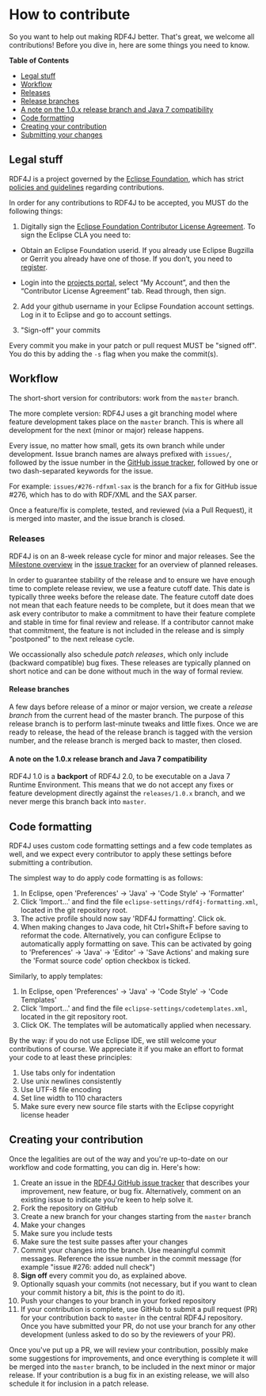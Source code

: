 # How to contribute

So you want to help out making RDF4J better. That's great, we welcome all contributions! 
Before you dive in, here are some things you need to know.

**Table of Contents**  

- [Legal stuff](#legal-stuff)
- [Workflow](#workflow) 
 - [Releases](#releases)
  - [Release branches](#release-branches)
  - [A note on the 1.0.x release branch and Java 7 compatibility](#a-note-on-the-10x-release-branch-and-java-7-compatibility)
- [Code formatting](#code-formatting)
- [Creating your contribution](#creating-your-contribution)
- [Submitting your changes](#submitting-your-changes)
	
## Legal stuff

RDF4J is a project governed by the [Eclipse Foundation](http://www.eclipse.org/), which has strict [policies and guidelines](https://wiki.eclipse.org/Development_Resources#Policies_and_Guidelines) regarding contributions.

In order for any contributions to RDF4J to be accepted, you MUST do the following things:

1. Digitally sign the [Eclipse Foundation Contributor License Agreement](http://www.eclipse.org/legal/CLA.php).
To sign the Eclipse CLA you need to:

  * Obtain an Eclipse Foundation userid. If you already use Eclipse Bugzilla or Gerrit you already have one of those. If you don’t, you need to
[register](https://dev.eclipse.org/site_login/createaccount.php).

  * Login into the [projects portal](https://projects.eclipse.org/), select “My Account”, and then the “Contributor License Agreement” tab. Read through, then sign.

2. Add your github username in your Eclipse Foundation account settings. Log in it to Eclipse and go to account settings.

3. "Sign-off" your commits

Every commit you make in your patch or pull request MUST be "signed off".
You do this by adding the `-s` flag when you make the commit(s).

## Workflow

The short-short version for contributors: work from the `master` branch. 

The more complete version: RDF4J uses a git branching model where feature
development takes place on the `master` branch. This is where all development
for the next (minor or major) release happens.

Every issue, no matter how small, gets its own branch while under development.
Issue branch names are always prefixed with `issues/`, followed by the issue
number in the [GitHub issue tracker](https://github.com/eclipse/rdf4j/issues),
followed by one or two dash-separated keywords for the issue. 

For example: `issues/#276-rdfxml-sax` is the branch for a fix for
GitHub issue #276, which has to do with RDF/XML and the SAX parser.

Once a feature/fix is complete, tested, and reviewed (via a Pull Request), it
is merged into master, and the issue branch is closed.

### Releases

RDF4J is on an 8-week release cycle for minor and major releases. See the [Milestone overview](https://github.com/eclipse/rdf4j/milestones) in the [issue tracker](https://github.com/eclipse/rdf4j/issues) for an overview of planned releases.

In order to guarantee stability of the release and to ensure we have enough
time to complete release review, we use a feature cutoff date. This date is
typically three weeks before the release date. The feature cutoff date does not
mean that each feature needs to be complete, but it does mean that we ask every
contributor to make a commitment to have their feature complete and stable in
time for final review and release. If a contributor cannot make that
commitment, the feature is not included in the release and is simply
"postponed" to the next release cycle.

We occassionally also schedule *patch releases*, which only include (backward
compatible) bug fixes. These releases are typically planned on short notice and
can be done without much in the way of formal review.

#### Release branches

A few days before release of a minor or major version, we create a *release
branch* from the current head of the master branch. The purpose of this release
branch is to perform last-minute tweaks and little fixes. Once we are ready to
release, the head of the release branch is tagged with the version number, and
the release branch is merged back to master, then closed.

#### A note on the 1.0.x release branch and Java 7 compatibility 

RDF4J 1.0 is a **backport** of RDF4J 2.0, to be executable on a Java 7 Runtime Environment. This means that we do not accept any fixes or feature development directly against the `releases/1.0.x` branch, and we never merge this branch back into `master`.

## Code formatting

RDF4J uses custom code formatting settings and a few code templates as well, and we expect every contributor to apply these settings before submitting a contribution.

The simplest way to do apply code formatting is as follows:

1. In Eclipse, open 'Preferences' -> 'Java' -> 'Code Style' -> 'Formatter' 
2. Click 'Import...' and find the file `eclipse-settings/rdf4j-formatting.xml`, located in the git repository root.
3. The active profile should now say 'RDF4J formatting'. Click ok.
4. When making changes to Java code, hit Ctrl+Shift+F before saving to reformat the code. Alternatively, you can configure Eclipse to automatically apply formatting on save. This can be activated by going to 'Preferences' -> 'Java' -> 'Editor' -> 'Save Actions' and making sure the 'Format source code' option checkbox is ticked.

Similarly, to apply templates:

1. In Eclipse, open 'Preferences' -> 'Java' -> 'Code Style' -> 'Code Templates' 
2. Click 'Import...' and find the file `eclipse-settings/codetemplates.xml`, located in the git repository root.
3. Click OK. The templates will be automatically applied when necessary. 

By the way: if you do not use Eclipse IDE, we still welcome your contributions
of course. We appreciate it if you make an effort to format your code to at least these
principles:

1. Use tabs only for indentation
2. Use unix newlines consistently
3. Use UTF-8 file encoding
4. Set line width to 110 characters 
5. Make sure every new source file starts with the Eclipse copyright license header

## Creating your contribution

Once the legalities are out of the way and you're up-to-date on our workflow
and code formatting, you can dig in. Here's how:

1. Create an issue in the [RDF4J GitHub issue tracker](https://github.com/eclipse/rdf4j/issues) that describes your improvement, new feature, or bug fix. Alternatively, comment on an existing issue to indicate you're keen to help solve it.
2. Fork the repository on GitHub
3. Create a new branch for your changes starting from the `master` branch 
4. Make your changes
5. Make sure you include tests
6. Make sure the test suite passes after your changes
7. Commit your changes into the branch. Use meaningful commit messages. Reference the issue number in the commit message (for example "issue #276: added null check")
8. **Sign off** every commit you do, as explained above.
9. Optionally squash your commits (not necessary, but if you want to clean your commit history a bit, _this_ is the point to do it).
10. Push your changes to your branch in your forked repository
11. If your contribution is complete, use GitHub to submit a pull request (PR)
	for your contribution back to `master` in the central RDF4J repository.
	Once you have submitted your PR, do not use your branch for any other
	development (unless asked to do so by the reviewers of your PR). 

Once you've put up a PR, we will review your contribution, possibly make some
suggestions for improvements, and once everything is complete it will be merged
into the `master` branch, to be included in the next minor or major release. If
your contribution is a bug fix in an existing release, we will also schedule it
for inclusion in a patch release.
